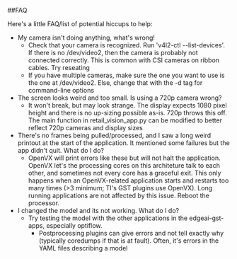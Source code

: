 ##FAQ

Here's a little FAQ/list of potential hiccups to help:

* My camera isn't doing anything, what's wrong!
  * Check that your camera is recognized. Run 'v4l2-ctl --list-devices'. If there is no /dev/video2, then the camera is probably not connected correctly. This is common with CSI cameras on ribbon cables. Try reseating
  * If you have multiple cameras, make sure the one you want to use is the one at /dev/video2. Else, change that with the -d tag for command-line options
* The screen looks weird and too small. Is using a 720p camera wrong?
  * It won't break, but may look strange. The display expects 1080 pixel height and there is no up-sizing possible as-is. 720p throws this off. The main function in retail_vision_app.py can be modified to better reflect 720p cameras and display sizes
* There's no frames being pulled/processed, and I saw a long weird printout at the start of the application. It mentioned some failures but the app didn't quit. What do I do?
  * OpenVX will print errors like these but will not halt the application. OpenVX let's the processing cores on this architeture talk to each other, and sometimes not every core has a graceful exit. This only happens when an OpenVX-related application starts and restarts too many times (>3 minimum; TI's GST plugins use OpenVX). Long running applications are not affected by this issue. Reboot the processor. 
* I changed the model and its not working. What do I do?
  * Try testing the model with the other applications in the edgeai-gst-apps, especially optiflow. 
    * Postprocessing plugins can give errors and not tell exactly why (typically coredumps if that is at fault). Often, it's errors in the YAML files describing a model